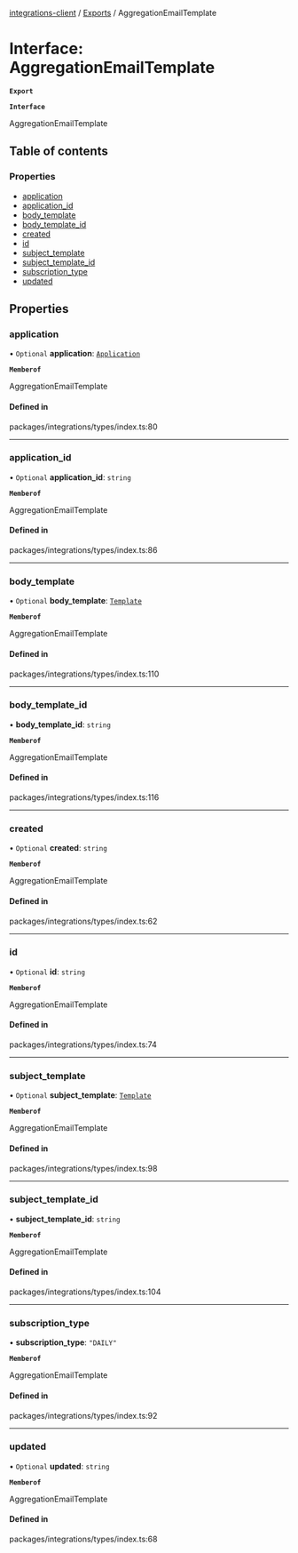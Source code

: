 [integrations-client](../README.md) / [Exports](../modules.md) / AggregationEmailTemplate

# Interface: AggregationEmailTemplate

**`Export`**

**`Interface`**

AggregationEmailTemplate

## Table of contents

### Properties

- [application](AggregationEmailTemplate.md#application)
- [application\_id](AggregationEmailTemplate.md#application_id)
- [body\_template](AggregationEmailTemplate.md#body_template)
- [body\_template\_id](AggregationEmailTemplate.md#body_template_id)
- [created](AggregationEmailTemplate.md#created)
- [id](AggregationEmailTemplate.md#id)
- [subject\_template](AggregationEmailTemplate.md#subject_template)
- [subject\_template\_id](AggregationEmailTemplate.md#subject_template_id)
- [subscription\_type](AggregationEmailTemplate.md#subscription_type)
- [updated](AggregationEmailTemplate.md#updated)

## Properties

### application

• `Optional` **application**: [`Application`](Application.md)

**`Memberof`**

AggregationEmailTemplate

#### Defined in

packages/integrations/types/index.ts:80

___

### application\_id

• `Optional` **application\_id**: `string`

**`Memberof`**

AggregationEmailTemplate

#### Defined in

packages/integrations/types/index.ts:86

___

### body\_template

• `Optional` **body\_template**: [`Template`](Template.md)

**`Memberof`**

AggregationEmailTemplate

#### Defined in

packages/integrations/types/index.ts:110

___

### body\_template\_id

• **body\_template\_id**: `string`

**`Memberof`**

AggregationEmailTemplate

#### Defined in

packages/integrations/types/index.ts:116

___

### created

• `Optional` **created**: `string`

**`Memberof`**

AggregationEmailTemplate

#### Defined in

packages/integrations/types/index.ts:62

___

### id

• `Optional` **id**: `string`

**`Memberof`**

AggregationEmailTemplate

#### Defined in

packages/integrations/types/index.ts:74

___

### subject\_template

• `Optional` **subject\_template**: [`Template`](Template.md)

**`Memberof`**

AggregationEmailTemplate

#### Defined in

packages/integrations/types/index.ts:98

___

### subject\_template\_id

• **subject\_template\_id**: `string`

**`Memberof`**

AggregationEmailTemplate

#### Defined in

packages/integrations/types/index.ts:104

___

### subscription\_type

• **subscription\_type**: ``"DAILY"``

**`Memberof`**

AggregationEmailTemplate

#### Defined in

packages/integrations/types/index.ts:92

___

### updated

• `Optional` **updated**: `string`

**`Memberof`**

AggregationEmailTemplate

#### Defined in

packages/integrations/types/index.ts:68
